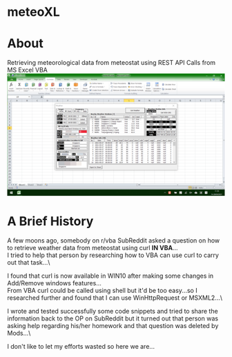 # meteoXL
# About
Retrieving meteorological data from meteostat using REST API Calls from MS Excel VBA
![meteoXL MainUI](/images/meteoXL%20on%202021-05-28_11-33-38%20masked.png)

# A Brief History
A few moons ago, somebody on r/vba SubReddit asked a question on how to retrieve weather data from meteostat using curl <b>IN VBA</b>...\
I tried to help that person by researching how to VBA can use curl to carry out that task...\

I found that curl is now available in WIN10 after making some changes in Add/Remove windows features...\
From VBA curl could be called using shell but it'd be too easy...so I researched further and found that I can use WinHttpRequest or MSXML2...\

I wrote and tested successfully some code snippets and tried to share the information back to the OP on SubReddit but it turned out that person was asking help regarding his/her homework and that question was deleted by Mods...\

I don't like to let my efforts wasted so here we are...
